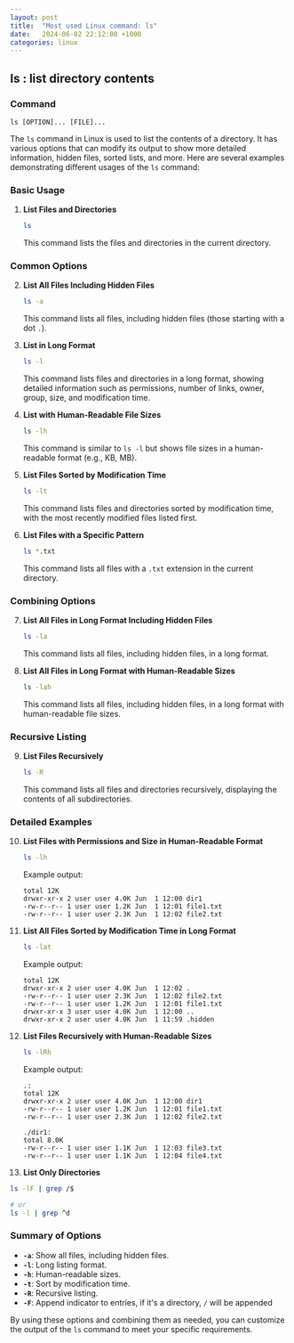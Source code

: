 ```yaml
---
layout: post
title:  "Most used Linux command: ls"
date:   2024-06-02 22:12:00 +1000
categories: linux
---
```


## ls : list directory contents

### Command
`ls [OPTION]... [FILE]...`

The `ls` command in Linux is used to list the contents of a directory. It has various options that can modify its output to show more detailed information, hidden files, sorted lists, and more. Here are several examples demonstrating different usages of the `ls` command:

### Basic Usage

1. **List Files and Directories**
   ```sh
   ls
   ```
   This command lists the files and directories in the current directory.

### Common Options

2. **List All Files Including Hidden Files**
   ```sh
   ls -a
   ```
   This command lists all files, including hidden files (those starting with a dot `.`).

3. **List in Long Format**
   ```sh
   ls -l
   ```
   This command lists files and directories in a long format, showing detailed information such as permissions, number of links, owner, group, size, and modification time.

4. **List with Human-Readable File Sizes**
   ```sh
   ls -lh
   ```
   This command is similar to `ls -l` but shows file sizes in a human-readable format (e.g., KB, MB).

5. **List Files Sorted by Modification Time**
   ```sh
   ls -lt
   ```
   This command lists files and directories sorted by modification time, with the most recently modified files listed first.

6. **List Files with a Specific Pattern**
   ```sh
   ls *.txt
   ```
   This command lists all files with a `.txt` extension in the current directory.

### Combining Options

7. **List All Files in Long Format Including Hidden Files**
   ```sh
   ls -la
   ```
   This command lists all files, including hidden files, in a long format.

8. **List All Files in Long Format with Human-Readable Sizes**
   ```sh
   ls -lah
   ```
   This command lists all files, including hidden files, in a long format with human-readable file sizes.

### Recursive Listing

9. **List Files Recursively**
   ```sh
   ls -R
   ```
   This command lists all files and directories recursively, displaying the contents of all subdirectories.

### Detailed Examples

10. **List Files with Permissions and Size in Human-Readable Format**
    ```sh
    ls -lh
    ```
    Example output:
    ```
    total 12K
    drwxr-xr-x 2 user user 4.0K Jun  1 12:00 dir1
    -rw-r--r-- 1 user user 1.2K Jun  1 12:01 file1.txt
    -rw-r--r-- 1 user user 2.3K Jun  1 12:02 file2.txt
    ```

11. **List All Files Sorted by Modification Time in Long Format**
    ```sh
    ls -lat
    ```
    Example output:
    ```
    total 12K
    drwxr-xr-x 2 user user 4.0K Jun  1 12:02 .
    -rw-r--r-- 1 user user 2.3K Jun  1 12:02 file2.txt
    -rw-r--r-- 1 user user 1.2K Jun  1 12:01 file1.txt
    drwxr-xr-x 3 user user 4.0K Jun  1 12:00 ..
    drwxr-xr-x 2 user user 4.0K Jun  1 11:59 .hidden
    ```

12. **List Files Recursively with Human-Readable Sizes**
    ```sh
    ls -lRh
    ```
    Example output:
    ```
    .:
    total 12K
    drwxr-xr-x 2 user user 4.0K Jun  1 12:00 dir1
    -rw-r--r-- 1 user user 1.2K Jun  1 12:01 file1.txt
    -rw-r--r-- 1 user user 2.3K Jun  1 12:02 file2.txt

    ./dir1:
    total 8.0K
    -rw-r--r-- 1 user user 1.1K Jun  1 12:03 file3.txt
    -rw-r--r-- 1 user user 1.1K Jun  1 12:04 file4.txt
    ```

13. **List Only Directories**
```sh
ls -lF | grep /$

# or 
ls -l | grep ^d
```


### Summary of Options

- **`-a`**: Show all files, including hidden files.
- **`-l`**: Long listing format.
- **`-h`**: Human-readable sizes.
- **`-t`**: Sort by modification time.
- **`-R`**: Recursive listing.
- **`-F`**: Append indicator to entries, if it's a directory, `/` will be appended

By using these options and combining them as needed, you can customize the output of the `ls` command to meet your specific requirements.

